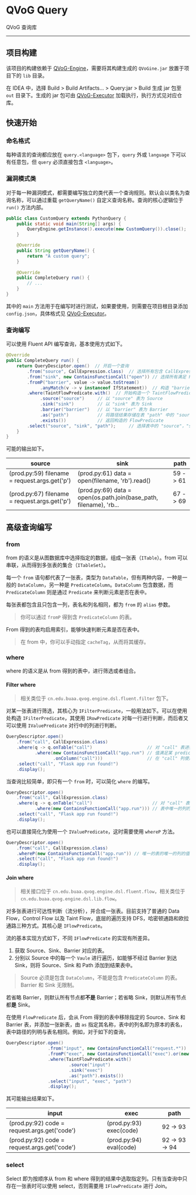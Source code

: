 # QVoG Query

QVoG 查询库

---

## 项目构建

该项目的构建依赖于 [QVoG-Engine](https://github.com/QVoG-BUAA/QVoG-Engine)，需要将其构建生成的 `QVoGine.jar` 放置于项目下的 `lib` 目录。

在 IDEA 中，选择 Build > Build Artifacts... > Query:jar > Build 生成 jar 包至 `out` 目录下。生成的 jar 包可由 [QVoG-Executor](https://github.com/QVoG-BUAA/QVoG-Executor) 加载执行，执行方式见对应仓库。

## 快速开始

### 命名格式

每种语言的查询都应放在 `query.<language>` 包下，`query` 外或 `language` 下可以有任意包，但 `query` 必须直接包含 `<language>`。

### 漏洞模式类

对于每一种漏洞模式，都需要编写独立的类代表一个查询规则。默认会以类名为查询名称，可以通过重载 `getQueryName()` 自定义查询名称。查询的核心逻辑位于 `run()` 方法内部。

```java
public class CustomQuery extends PythonQuery {
    public static void main(String[] args) {
        QueryEngine.getInstance().execute(new CustomQuery()).close();
    }

    @Override
    public String getQueryName() {
        return "A custom query";
    }
    
    @Override
    public CompleteQuery run() {
        // ...
    }
}
```

其中的 `main` 方法用于在编写时进行测试，如果要使用，则需要在项目根目录添加 `config.json`，具体格式见 [QVoG-Executor](https://github.com/QVoG-BUAA/QVoG-Executor)。

### 查询编写

可以使用 Fluent API 编写查询，基本使用方式如下。

```java
@Override
public CompleteQuery run() {
    return QueryDesciptor.open()  // 开启一个查询
        .from("source", CallExpression.class)  // 选择所有包含 CallExpression 的节点作为 "source"
        .from("sink", new ContainsFunctionCall("open")) // 选择所有满足 Predicate 的节点作为 "sink"
        .fromP("barrier", value -> value.toStream()
             .anyMatch(v -> v instanceof IfStatement))  // 构造 "barrier" 需要满足的条件
        .where(TaintFlowPredicate.with()  // 开始构造一个 TaintFlowPredicate
             .source("source")     // 以 "source" 表为 Source
             .sink("sink")         // 以 "sink" 表为 Sink
             .barrier("barrier")   // 以 "barrier" 表为 Barrier
             .as("path")           // 将路径结果存储在表 "path" 中的 "source", "sink", "path" 列
             .exists())            // 返回构造的 FlowPredicate
        .select("source", "sink", "path");     // 选择表中的 "source"，"sink"，"path" 列
    }
}
```

可能的输出如下。

| source                                        | sink                                                         | path     |
| --------------------------------------------- | ------------------------------------------------------------ | -------- |
| (prod.py:59) filename = request.args.get('p') | (prod.py:61) data = open(filename, 'rb').read()              | 59 -> 61 |
| (prod.py:67) filename = request.args.get('p') | (prod.py:69) data = open(os.path.join(base_path, filename), 'rb... | 67 -> 69 |

## 高级查询编写

### from

from 的语义是从图数据库中选择指定的数据，组成一张表（`ITable`）。from 可以串联，从而得到多张表的集合（`ITableSet`）。

每一个 `from` 语句都代表了一张表，类型为 `DataTable`，但有两种内容，一种是一般的 `DataColumn`，另一种是 `PredicateColumn`。`DataColumn` 包含数据，而 `PredicateColumn` 则是通过 `Predicate` 来判断元素是否在表中。

每张表都包含且只包含一列，表名和列名相同，都为 `from` 的 `alias` 参数。

> 你可以通过 `fromP` 得到含 `PredicateColumn` 的表。

From 得到的表均启用索引，能够快速判断元素是否在表中。

> 在 from 中，你可以手动指定 `cacheTag`，从而将其缓存。

### where

where 的语义是从 from 得到的表中，进行筛选或者组合。

#### Filter where

> 相关类位于 `cn.edu.buaa.qvog.engine.dsl.fluent.filter` 包下。

对某一张表进行筛选，其核心为 `IFilterPredicate`，一般用法如下。可以在使用处构造 `IFilterPredicate`，其使用 `IRowPredicate` 对每一行进行判断，而后者又可以使用 `IValuePredicate` 对行中的列进行判断。

```java
QueryDescriptor.open()
    .from("call", CallExpression.class)
    .where(q -> q.onTable("call")                     // 对 "call" 表进行筛选
           .where(new ContainsFunctionCall("app.run") // 值满足某 predicate
                  .onColumn("call")))                 // 在 "call" 列使用 Predicate
    .select("call", "Flask app run found!")
    .display();
```

当查询比较简单，即只有一个 `from` 时，可以简化 `where` 的编写。

```java
QueryDescriptor.open()
    .from("call", CallExpression.class)
    .where(q -> q.onTable("call")                       // 对 "call" 表进行筛选
           .where(new ContainsFunctionCall("app.run"))) // 表中唯一的列的值满足某 predicate
    .select("call", "Flask app run found!")
    .display();
```

也可以直接简化为使用一个 `IValuePredicate`，这时需要使用 `whereP` 方法。

```java
QueryDescriptor.open()
    .from("call", CallExpression.class)
    .whereP(new ContainsFunctionCall("app.run")) // 唯一的表的唯一的列的值满足某 predicate
    .select("call", "Flask app run found!")
    .display();
```

#### Join where

> 相关接口位于 `cn.edu.buaa.qvog.engine.dsl.fluent.flow`，相关类位于 `cn.edu.buaa.qvog.engine.dsl.lib.flow`。

对多张表进行可达性判断（流分析），并合成一张表。目前支持了普通的 Data Flow，Control Flow 以及 Taint Flow，底层的遍历支持 DFS，哈密顿通路和欧拉通路三种方式。其核心是 `IFlowPredicate`。

流的基本实现方式如下，不同 `IFlowPredicate` 的实现有所差异。

1. 获取 Source、Sink、Barrier 对应的表。
2. 分别以 Source 中的每一个 `Vaule` 进行遍历，如能够不经过 Barrier 到达 Sink，则将 Source、Sink 和 Path 添加到结果表中。

> Source 必须是包含 `DataColumn`，不能是包含 `PredicateColumn` 的表。Barrier 和 Sink 无限制。

若省略 Barrier，则默认所有节点都**不是** Barrier；若省略 Sink，则默认所有节点都**是** Sink。

在使用 `FlowPredicate` 后，会从 From 得到的表中移除指定的 Source、Sink 和 Barrier 表，并添加一张新表，由 `as` 指定其名称，表中的列名即为原本的表名，表中路径的列明与表名相同。例如，对于如下的查询，

```java
QueryDescriptor.open()
                .from("input", new ContainsFunctionCall("request.*"))
                .fromP("exec", new ContainsFunctionCall("exec").or(new ContainsFunctionCall("eval")))
                .where(TaintFlowPredicate.with()
                        .source("input")
                        .sink("exec")
                        .as("path").exists())
                .select("input", "exec", "path")
                .display();
```

其可能输出结果如下。

| input                                        | exec                    | path           |
| -------------------------------------------- | ----------------------- | -------------- |
| (prod.py:92) code = request.args.get('code') | (prod.py:93) exec(code) | 92 -> 93       |
| (prod.py:92) code = request.args.get('code') | (prod.py:94) eval(code) | 92 -> 93 -> 94 |

### select

Select 即为按顺序从 from 和 where 得到的结果中选取指定列。只有当查询中只存在一张表时可以使用 select，否则需要用 `IFlowPredicate` 进行 Join。


